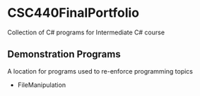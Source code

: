 # CSC440FinalPortfolio
Collection of C# programs for Intermediate C# course

## Demonstration Programs
A location for programs used to re-enforce programming topics

- FileManipulation
